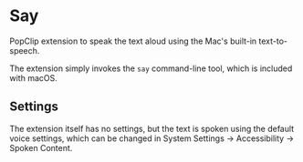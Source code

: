 # Say

PopClip extension to speak the text aloud using the Mac's built-in
text-to-speech.

The extension simply invokes the `say` command-line tool, which is included with
macOS.

## Settings

The extension itself has no settings, but the text is spoken using the default
voice settings, which can be changed in System Settings → Accessibility → Spoken
Content.
